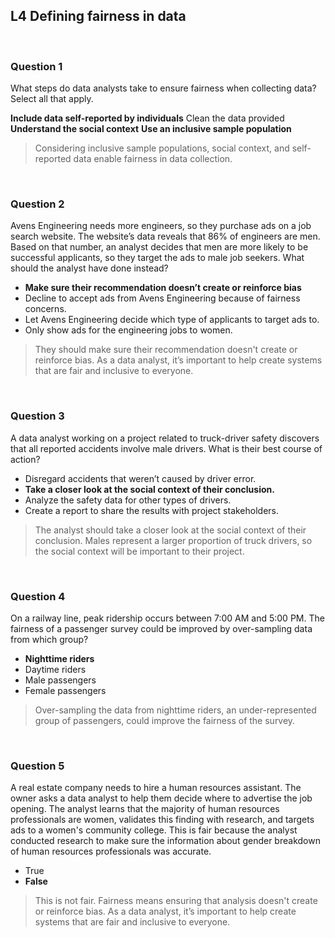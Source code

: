 ## L4 Defining fairness in data

&nbsp;

### Question 1

What steps do data analysts take to ensure fairness when collecting data? Select all that apply.

**Include data self-reported by individuals**
Clean the data provided
**Understand the social context**
**Use an inclusive sample population**

> Considering inclusive sample populations, social context, and self-reported data enable fairness in data collection.

&nbsp;

### Question 2

Avens Engineering needs more engineers, so they purchase ads on a job search website. The website’s data reveals that 86% of engineers are men. Based on that number, an analyst decides that men are more likely to be successful applicants, so they target the ads to male job seekers. What should the analyst have done instead?

* **Make sure their recommendation doesn’t create or reinforce bias**
* Decline to accept ads from Avens Engineering because of fairness concerns.
* Let Avens Engineering decide which type of applicants to target ads to.
* Only show ads for the engineering jobs to women.

> They should make sure their recommendation doesn't create or reinforce bias. As a data analyst, it’s important to help create systems that are fair and inclusive to everyone.

&nbsp;

### Question 3

A data analyst working on a project related to truck-driver safety discovers that all reported accidents involve male drivers. What is their best course of action?

* Disregard accidents that weren’t caused by driver error. 
* **Take a closer look at the social context of their conclusion.** 
* Analyze the safety data for other types of drivers.
* Create a report to share the results with project stakeholders.

> The analyst should take a closer look at the social context of their conclusion. Males represent a larger proportion of truck drivers, so the social context will be important to their project.

&nbsp;

### Question 4

On a railway line, peak ridership occurs between 7:00 AM and 5:00 PM. The fairness of a passenger survey could be improved by over-sampling data from which group?

* **Nighttime riders**
* Daytime riders
* Male passengers 
* Female passengers

> Over-sampling the data from nighttime riders, an under-represented group of passengers, could improve the fairness of the survey. 

&nbsp;

### Question 5

A real estate company needs to hire a human resources assistant. The owner asks a data analyst to help them decide where to advertise the job opening. The analyst learns that the majority of human resources professionals are women, validates this finding with research, and targets ads to a women's community college. This is fair because the analyst conducted research to make sure the information about gender breakdown of human resources professionals was accurate.

* True
* **False**

> This is not fair. Fairness means ensuring that analysis doesn't create or reinforce bias. As a data analyst, it’s important to help create systems that are fair and inclusive to everyone.